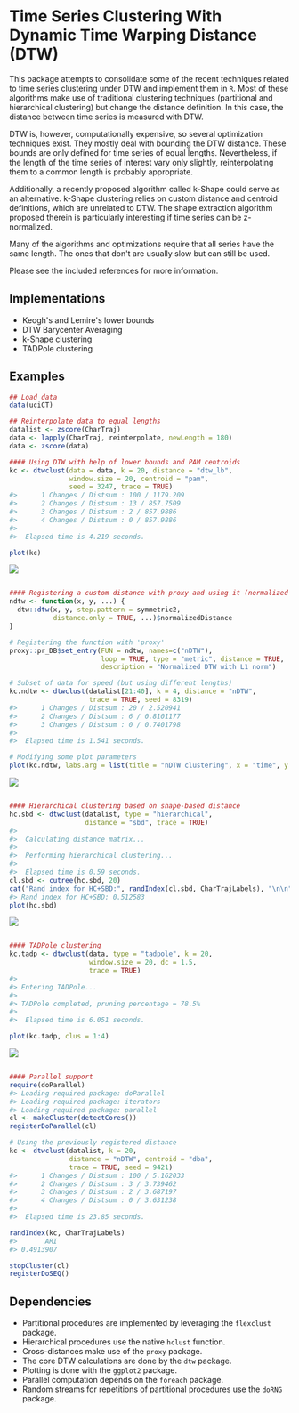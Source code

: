 <!-- README.md is generated from README.Rmd. Please edit that file -->
Time Series Clustering With Dynamic Time Warping Distance (DTW)
===============================================================

This package attempts to consolidate some of the recent techniques related to time series clustering under DTW and implement them in `R`. Most of these algorithms make use of traditional clustering techniques (partitional and hierarchical clustering) but change the distance definition. In this case, the distance between time series is measured with DTW.

DTW is, however, computationally expensive, so several optimization techniques exist. They mostly deal with bounding the DTW distance. These bounds are only defined for time series of equal lengths. Nevertheless, if the length of the time series of interest vary only slightly, reinterpolating them to a common length is probably appropriate.

Additionally, a recently proposed algorithm called k-Shape could serve as an alternative. k-Shape clustering relies on custom distance and centroid definitions, which are unrelated to DTW. The shape extraction algorithm proposed therein is particularly interesting if time series can be z-normalized.

Many of the algorithms and optimizations require that all series have the same length. The ones that don't are usually slow but can still be used.

Please see the included references for more information.

Implementations
---------------

-   Keogh's and Lemire's lower bounds
-   DTW Barycenter Averaging
-   k-Shape clustering
-   TADPole clustering

Examples
--------

``` r
## Load data
data(uciCT)

## Reinterpolate data to equal lengths
datalist <- zscore(CharTraj)
data <- lapply(CharTraj, reinterpolate, newLength = 180)
data <- zscore(data)

#### Using DTW with help of lower bounds and PAM centroids
kc <- dtwclust(data = data, k = 20, distance = "dtw_lb",
               window.size = 20, centroid = "pam",
               seed = 3247, trace = TRUE)
#>      1 Changes / Distsum : 100 / 1179.209 
#>      2 Changes / Distsum : 13 / 857.7509 
#>      3 Changes / Distsum : 2 / 857.9886 
#>      4 Changes / Distsum : 0 / 857.9886 
#> 
#>  Elapsed time is 4.219 seconds.

plot(kc)
```

![](README-examples-1.png)

``` r

#### Registering a custom distance with proxy and using it (normalized DTW)
ndtw <- function(x, y, ...) {
  dtw::dtw(x, y, step.pattern = symmetric2,
           distance.only = TRUE, ...)$normalizedDistance
}

# Registering the function with 'proxy'
proxy::pr_DB$set_entry(FUN = ndtw, names=c("nDTW"),
                       loop = TRUE, type = "metric", distance = TRUE,
                       description = "Normalized DTW with L1 norm")

# Subset of data for speed (but using different lengths)
kc.ndtw <- dtwclust(datalist[21:40], k = 4, distance = "nDTW",
                    trace = TRUE, seed = 8319)
#>      1 Changes / Distsum : 20 / 2.520941 
#>      2 Changes / Distsum : 6 / 0.8101177 
#>      3 Changes / Distsum : 0 / 0.7401798 
#> 
#>  Elapsed time is 1.541 seconds.

# Modifying some plot parameters
plot(kc.ndtw, labs.arg = list(title = "nDTW clustering", x = "time", y = "series"))
```

![](README-examples-2.png)

``` r

#### Hierarchical clustering based on shape-based distance
hc.sbd <- dtwclust(datalist, type = "hierarchical",
                   distance = "sbd", trace = TRUE)
#> 
#>  Calculating distance matrix...
#> 
#>  Performing hierarchical clustering...
#> 
#>  Elapsed time is 0.59 seconds.
cl.sbd <- cutree(hc.sbd, 20)
cat("Rand index for HC+SBD:", randIndex(cl.sbd, CharTrajLabels), "\n\n")
#> Rand index for HC+SBD: 0.512583
plot(hc.sbd)
```

![](README-examples-3.png)

``` r

#### TADPole clustering
kc.tadp <- dtwclust(data, type = "tadpole", k = 20,
                    window.size = 20, dc = 1.5, 
                    trace = TRUE)
#> 
#> Entering TADPole...
#> 
#> TADPole completed, pruning percentage = 78.5%
#> 
#>  Elapsed time is 6.051 seconds.

plot(kc.tadp, clus = 1:4)
```

![](README-examples-4.png)

``` r

#### Parallel support
require(doParallel)
#> Loading required package: doParallel
#> Loading required package: iterators
#> Loading required package: parallel
cl <- makeCluster(detectCores())
registerDoParallel(cl)

# Using the previously registered distance
kc <- dtwclust(datalist, k = 20,
               distance = "nDTW", centroid = "dba",
               trace = TRUE, seed = 9421)
#>      1 Changes / Distsum : 100 / 5.162033 
#>      2 Changes / Distsum : 3 / 3.739462 
#>      3 Changes / Distsum : 2 / 3.687197 
#>      4 Changes / Distsum : 0 / 3.631238 
#> 
#>  Elapsed time is 23.85 seconds.

randIndex(kc, CharTrajLabels)
#>       ARI 
#> 0.4913907

stopCluster(cl)
registerDoSEQ()
```

Dependencies
------------

-   Partitional procedures are implemented by leveraging the `flexclust` package.
-   Hierarchical procedures use the native `hclust` function.
-   Cross-distances make use of the `proxy` package.
-   The core DTW calculations are done by the `dtw` package.
-   Plotting is done with the `ggplot2` package.
-   Parallel computation depends on the `foreach` package.
-   Random streams for repetitions of partitional procedures use the `doRNG` package.
